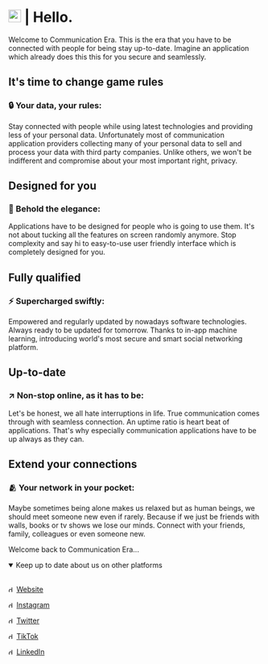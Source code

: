 # <img src="https://user-images.githubusercontent.com/8795682/201856441-d0266915-40f5-4b87-8dc6-ffec607bd7d5.png" alt="drawing" width="25"/>  | Hello.

Welcome to Communication Era. This is the era that you have to be connected with people for being stay up-to-date. Imagine an application which already does this this for you secure and seamlessly. 

## It's time to change game rules

### 🔒 Your data, your rules:

Stay connected with people while using latest technologies and providing less of your personal data. Unfortunately most of communication application providers collecting many of your personal data to sell and process your data with third party companies. Unlike others, we won't be indifferent and compromise about your most important right, privacy.

## Designed for you

### 👀 Behold the elegance:

Applications have to be designed for people who is going to use them. It's not about tucking all the features on screen randomly anymore. Stop complexity and say hi to easy-to-use user friendly interface which is completely designed for you.

## Fully qualified

### ⚡️ Supercharged swiftly:

Empowered and regularly updated by nowadays software technologies. Always ready to be updated for tomorrow. Thanks to in-app machine learning, introducing world's most secure and smart social networking platform.

## Up-to-date

### ↗️ Non-stop online, as it has to be:

Let's be honest, we all hate interruptions in life. True communication comes through with seamless connection. An uptime ratio is heart beat of applications. That's why especially communication applications have to be up always as they can.

## Extend your connections

### 🫂 Your network in your pocket:

Maybe sometimes being alone makes us relaxed but as human beings, we should meet someone new even if rarely. Because if we just be friends with walls, books or tv shows we lose our minds. Connect with your friends, family, colleagues or even someone new.

Welcome back to Communication Era...

<details open><summary>Keep up to date about us on other platforms</summary>
<br>

<img src="https://user-images.githubusercontent.com/8795682/201856441-d0266915-40f5-4b87-8dc6-ffec607bd7d5.png" alt="drawing" width="12"/> [Website](https://nearily.com)

<img src="https://user-images.githubusercontent.com/8795682/201862444-6ca7551a-8985-4459-b372-c11b40a09557.png" alt="drawing" width="12"/> [Instagram](https://instagram.com/getnearily)

<img src="https://user-images.githubusercontent.com/8795682/201862727-84800ff9-ee88-4e0c-9df4-b0c447e236f5.png" alt="drawing" width="12"/> [Twitter](https://twitter.com/getnearily)

<img src="https://user-images.githubusercontent.com/8795682/201862849-e2bdf582-35e5-4b19-a10d-7bfd66346981.png" alt="drawing" width="12"/> [TikTok](https://tiktok.com/@getnearily)

<img src="https://user-images.githubusercontent.com/8795682/201863039-99b214b8-f3f4-409d-ad6f-bc743f46efcb.png" alt="drawing" width="12"/> [LinkedIn](https://linkedin.com/company/nearily)

</details>
